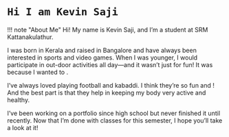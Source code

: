 # `Hi I am Kevin Saji`


!!! note "About Me"
  Hi! My name is Kevin Saji, and I’m a student at SRM Kattanakulathur.

  I was born in Kerala and raised in Bangalore and have always been interested in sports and video games. When I was younger, I would participate in out-door activities all day—and it wasn’t just for fun! It was because I wanted to .

  I’ve always loved playing football and kabaddi. I think they’re so fun and  ! And the best part is that they help in keeping my body very active and healthy.

  I’ve been working on a portfolio since high school but never finished it until recently. Now that I’m done with classes for this semester, I hope you’ll take a look at it!
